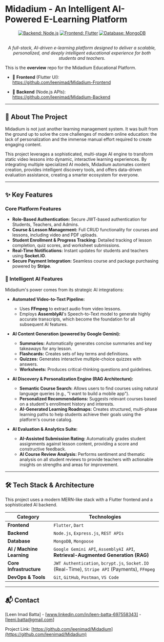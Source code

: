 # Midadium - An Intelligent AI-Powered E-Learning Platform

<div align="center">

<!-- [![License: MIT](https://img.shields.io/badge/License-MIT-yellow.svg)](https://opensource.org/licenses/MIT) -->
[![Backend: Node.js](https://img.shields.io/badge/Backend-Node.js-blue?logo=nodedotjs)](https://nodejs.org/)
[![Frontend: Flutter](https://img.shields.io/badge/Frontend-Flutter-blue?logo=flutter)](https://flutter.dev/)
[![Database: MongoDB](https://img.shields.io/badge/Database-MongoDB-blue?logo=mongodb)](https://www.mongodb.com/)

</div>

<p align="center">
  <br />
  <em>A full-stack, AI-driven e-learning platform designed to deliver a scalable, personalized, and deeply intelligent educational experience for both students and teachers.</em>
  <br />
</p>

This is the **overview** repo for the Midadium Educational Platform.

- 🔗 **Frontend** (Flutter UI):  
  https://github.com/leenimad/Midadium-Frontend

- 🔗 **Backend** (Node.js APIs):  
 https://github.com/leenimad/Midadium-Backend

<!-- 
    HIGHLY RECOMMENDED: Create a short GIF (using a tool like Giphy Capture or ScreenToGif) showcasing your app's main features and add it here.
    It dramatically increases engagement.
-->
<!-- 
<p align="center">
  <img src="path/to/your/demo.gif" alt="Midadium App Demo" width="800"/>
</p> 
-->

---

## 🚀 About The Project

Midadium is not just another learning management system. It was built from the ground up to solve the core challenges of modern online education: the lack of personalization and the immense manual effort required to create engaging content.

This project leverages a sophisticated, multi-stage AI engine to transform static video lessons into dynamic, interactive learning experiences. By integrating multiple specialized AI models, Midadium automates content creation, provides intelligent discovery tools, and offers data-driven evaluation assistance, creating a smarter ecosystem for everyone.

---

## ✨ Key Features

### Core Platform Features
- **Role-Based Authentication:** Secure JWT-based authentication for Students, Teachers, and Admins.
- **Course & Lesson Management:** Full CRUD functionality for courses and lessons, including video and PDF uploads.
- **Student Enrollment & Progress Tracking:** Detailed tracking of lesson completion, quiz scores, and worksheet submissions.
- **Real-Time Notifications:** Instant updates for students and teachers using **Socket.IO**.
- **Secure Payment Integration:** Seamless course and package purchasing powered by **Stripe**.

### 🧠 Intelligent AI Features
Midadium's power comes from its strategic AI integrations:

- **Automated Video-to-Text Pipeline:**
  - Uses **FFmpeg** to extract audio from video lessons.
  - Employs **AssemblyAI**'s Speech-to-Text model to generate highly accurate transcripts, which become the foundation for all subsequent AI features.

- **AI Content Generation (powered by Google Gemini):**
  - **Summaries:** Automatically generates concise summaries and key takeaways for any lesson.
  - **Flashcards:** Creates sets of key terms and definitions.
  - **Quizzes:** Generates interactive multiple-choice quizzes with answers.
  - **Worksheets:** Produces critical-thinking questions and guidelines.

- **AI Discovery & Personalization Engine (RAG Architecture):**
  - **Semantic Course Search:** Allows users to find courses using natural language queries (e.g., "I want to build a mobile app").
  - **Personalized Recommendations:** Suggests relevant courses based on a student's enrollment history and interests.
  - **AI-Generated Learning Roadmaps:** Creates structured, multi-phase learning paths to help students achieve their goals using the platform's course catalog.

- **AI Evaluation & Analytics Suite:**
  - **AI-Assisted Submission Rating:** Automatically grades student assignments against lesson content, providing a score and constructive feedback.
  - **AI Course Review Analysis:** Performs sentiment and thematic analysis on all student reviews to provide teachers with actionable insights on strengths and areas for improvement.

---

## 🛠️ Tech Stack & Architecture

This project uses a modern MERN-like stack with a Flutter frontend and a sophisticated AI backend.

| Category                | Technologies                                                                                  |
| ----------------------- | --------------------------------------------------------------------------------------------- |
| **Frontend**            | `Flutter`, `Dart`                                                                             |
| **Backend**             | `Node.js`, `Express.js`, `REST APIs`                                                          |
| **Database**            | `MongoDB`, `Mongoose`                                                                         |
| **AI / Machine Learning** | `Google Gemini API`, `AssemblyAI API`, **Retrieval-Augmented Generation (RAG)**               |
| **Core Infrastructure** | `JWT Authentication`, `bcrypt.js`, `Socket.IO` (Real-Time), `Stripe API` (Payments), `FFmpeg` |
| **DevOps & Tools**      | `Git`, `GitHub`, `Postman`, `VS Code`                                                         |



---

## 📬 Contact

[Leen Imad Batta] - [www.linkedin.com/in/leen-batta-697558343] - [leeni.batta@gmail.com]

Project Link: [https://github.com/leenimad/Midadium](https://github.com/leenimad/Midadium)
